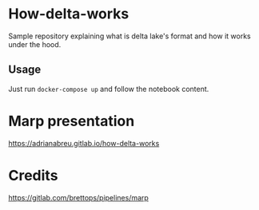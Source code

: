 # How-delta-works

Sample repository explaining what is delta lake's format  and how it works under the hood. 

## Usage

Just run `docker-compose up` and follow the notebook content.

# Marp presentation

https://adrianabreu.gitlab.io/how-delta-works

# Credits
https://gitlab.com/brettops/pipelines/marp